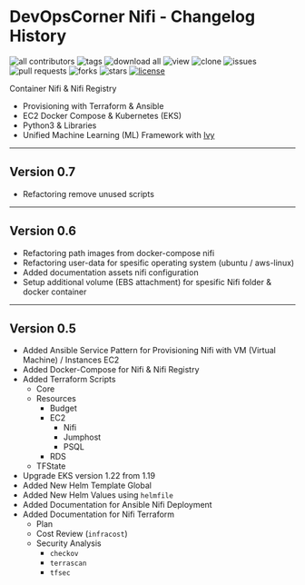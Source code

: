 # DevOpsCorner Nifi - Changelog History

![all contributors](https://img.shields.io/github/contributors/devopscorner/nifi)
![tags](https://img.shields.io/github/v/tag/devopscorner/nifi?sort=semver)
![download all](https://img.shields.io/github/downloads/devopscorner/nifi/total.svg)
![view](https://views.whatilearened.today/views/github/devopscorner/nifi.svg)
![clone](https://img.shields.io/badge/dynamic/json?color=success&label=clone&query=count&url=https://github.com/devopscorner/nifi/blob/master/clone.json?raw=True&logo=github)
![issues](https://img.shields.io/github/issues/devopscorner/nifi)
![pull requests](https://img.shields.io/github/issues-pr/devopscorner/nifi)
![forks](https://img.shields.io/github/forks/devopscorner/nifi)
![stars](https://img.shields.io/github/stars/devopscorner/nifi)
[![license](https://img.shields.io/github/license/devopscorner/nifi)](https://img.shields.io/github/license/devopscorner/nifi)

Container Nifi & Nifi Registry

- Provisioning with Terraform & Ansible
- EC2 Docker Compose & Kubernetes (EKS)
- Python3 & Libraries
- Unified Machine Learning (ML) Framework with [Ivy](https://github.com/unifyai/ivy)

---
## Version 0.7

- Refactoring remove unused scripts

---
## Version 0.6

- Refactoring path images from docker-compose nifi
- Refactoring user-data for spesific operating system (ubuntu / aws-linux)
- Added documentation assets nifi configuration
- Setup additional volume (EBS attachment) for spesific Nifi folder & docker container

---
## Version 0.5

- Added Ansible Service Pattern for Provisioning Nifi with VM (Virtual Machine) / Instances EC2
- Added Docker-Compose for Nifi & Nifi Registry
- Added Terraform Scripts
  - Core
  - Resources
    - Budget
    - EC2
      - Nifi
      - Jumphost
      - PSQL
    - RDS
  - TFState
- Upgrade EKS version 1.22 from 1.19
- Added New Helm Template Global
- Added New Helm Values using `helmfile`
- Added Documentation for Ansible Nifi Deployment
- Added Documentation for Nifi Terraform
  - Plan
  - Cost Review (`infracost`)
  - Security Analysis
    - `checkov`
    - `terrascan`
    - `tfsec`
